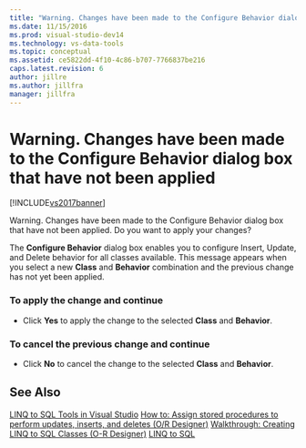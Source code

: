 ```yaml
---
title: "Warning. Changes have been made to the Configure Behavior dialog box that have not been applied | Microsoft Docs"
ms.date: 11/15/2016
ms.prod: visual-studio-dev14
ms.technology: vs-data-tools
ms.topic: conceptual
ms.assetid: ce5822dd-4f10-4c86-b707-7766837be216
caps.latest.revision: 6
author: jillre
ms.author: jillfra
manager: jillfra
---
```

# Warning. Changes have been made to the Configure Behavior dialog box that have not been applied
[!INCLUDE[vs2017banner](../includes/vs2017banner.md)]

Warning. Changes have been made to the Configure Behavior dialog box that have not been applied. Do you want to apply your changes?

 The **Configure Behavior** dialog box enables you to configure Insert, Update, and Delete behavior for all classes available. This message appears when you select a new **Class** and **Behavior** combination and the previous change has not yet been applied.

### To apply the change and continue

- Click **Yes** to apply the change to the selected **Class** and **Behavior**.

### To cancel the previous change and continue

- Click **No** to cancel the change to the selected **Class** and **Behavior**.

## See Also
 [LINQ to SQL Tools in Visual Studio](../data-tools/linq-to-sql-tools-in-visual-studio2.md)
 [How to: Assign stored procedures to perform updates, inserts, and deletes (O/R Designer)](../data-tools/how-to-assign-stored-procedures-to-perform-updates-inserts-and-deletes-o-r-designer.md)
 [Walkthrough: Creating LINQ to SQL Classes (O-R Designer)](https://msdn.microsoft.com/library/35aad4a4-2e8a-46e2-ae09-5fbfd333c233)
 [LINQ to SQL](https://msdn.microsoft.com/library/73d13345-eece-471a-af40-4cc7a2f11655)

